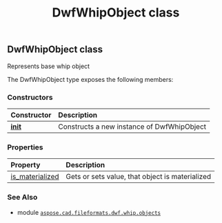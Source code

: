 ﻿---
title: DwfWhipObject class
second_title: Aspose.CAD for Python via .NET API References
description: 
type: docs
weight: 70
url: /aspose.cad.fileformats.dwf.whip.objects/dwfwhipobject/
is_root: false
---

## DwfWhipObject class

Represents base whip object



The DwfWhipObject type exposes the following members:

### Constructors
| Constructor | Description |
| :- | :- |
| [__init__](/cad/python-net/aspose.cad.fileformats.dwf.whip.objects/dwfwhipobject/__init__/#) | Constructs a new instance of DwfWhipObject |


### Properties
| Property | Description |
| :- | :- |
| [is_materialized](/cad/python-net/aspose.cad.fileformats.dwf.whip.objects/dwfwhipobject/is_materialized) | Gets or sets value, that object is materialized |



### See Also
* module [`aspose.cad.fileformats.dwf.whip.objects`](..)

